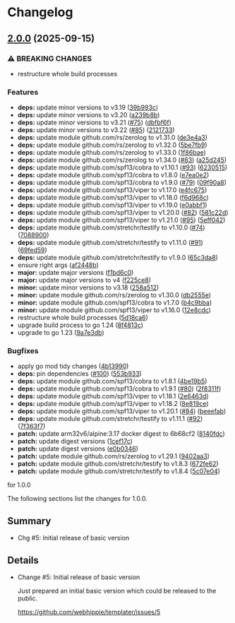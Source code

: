 # Changelog

## [2.0.0](https://github.com/webhippie/templater/compare/v1.0.0...v2.0.0) (2025-09-15)


### ⚠ BREAKING CHANGES

* restructure whole build processes

### Features

* **deps:** update minor versions to v3.19 ([39b993c](https://github.com/webhippie/templater/commit/39b993c98b9c740a54772d0e6cfa4ec766b38335))
* **deps:** update minor versions to v3.20 ([a239b8b](https://github.com/webhippie/templater/commit/a239b8be39e0ea55093776f6e80a0db509a63659))
* **deps:** update minor versions to v3.21 ([#75](https://github.com/webhippie/templater/issues/75)) ([dbfbf6f](https://github.com/webhippie/templater/commit/dbfbf6fb7b6201ac8c6bd305ac5a650fe0526a32))
* **deps:** update minor versions to v3.22 ([#85](https://github.com/webhippie/templater/issues/85)) ([2121733](https://github.com/webhippie/templater/commit/21217336ee85cb89d9c2a41bc78972e5cea8487a))
* **deps:** update module github.com/rs/zerolog to v1.31.0 ([de3e4a3](https://github.com/webhippie/templater/commit/de3e4a3c650b19de0ff85c9c279e6b82d5cda2f8))
* **deps:** update module github.com/rs/zerolog to v1.32.0 ([5be7fb9](https://github.com/webhippie/templater/commit/5be7fb935a0bee7f7f1c65e26a27bdcc4bc712bb))
* **deps:** update module github.com/rs/zerolog to v1.33.0 ([1f86bae](https://github.com/webhippie/templater/commit/1f86bae427e740dbdedca4f0f995726f4e26b0f6))
* **deps:** update module github.com/rs/zerolog to v1.34.0 ([#83](https://github.com/webhippie/templater/issues/83)) ([a25d245](https://github.com/webhippie/templater/commit/a25d245bf2273415b631d14e1aa2c1659f9294cf))
* **deps:** update module github.com/spf13/cobra to v1.10.1 ([#93](https://github.com/webhippie/templater/issues/93)) ([6230515](https://github.com/webhippie/templater/commit/6230515382107a1d2bfa7cb9281b923267aec4ed))
* **deps:** update module github.com/spf13/cobra to v1.8.0 ([e7ea0e2](https://github.com/webhippie/templater/commit/e7ea0e22c09800fe6176d436c512a9b02bcf3558))
* **deps:** update module github.com/spf13/cobra to v1.9.0 ([#79](https://github.com/webhippie/templater/issues/79)) ([09f90a8](https://github.com/webhippie/templater/commit/09f90a80b11e0154117984efdb862c14633191c5))
* **deps:** update module github.com/spf13/viper to v1.17.0 ([e4fc675](https://github.com/webhippie/templater/commit/e4fc67538907540ec30349933c33b53e15f494e7))
* **deps:** update module github.com/spf13/viper to v1.18.0 ([f6d968c](https://github.com/webhippie/templater/commit/f6d968c3473ef8d5390c988a089d0d292586e31f))
* **deps:** update module github.com/spf13/viper to v1.19.0 ([e0abbf1](https://github.com/webhippie/templater/commit/e0abbf14f8042777f060d29433954849730c4aba))
* **deps:** update module github.com/spf13/viper to v1.20.0 ([#82](https://github.com/webhippie/templater/issues/82)) ([581c22d](https://github.com/webhippie/templater/commit/581c22d17d0e822d1902f102626b64222727a322))
* **deps:** update module github.com/spf13/viper to v1.21.0 ([#95](https://github.com/webhippie/templater/issues/95)) ([5eff042](https://github.com/webhippie/templater/commit/5eff04238c99e3ccfad3c597ecdfa635c0cc0afc))
* **deps:** update module github.com/stretchr/testify to v1.10.0 ([#74](https://github.com/webhippie/templater/issues/74)) ([7088900](https://github.com/webhippie/templater/commit/708890073ad74d0b390a8ffc6827a53a245fcab4))
* **deps:** update module github.com/stretchr/testify to v1.11.0 ([#91](https://github.com/webhippie/templater/issues/91)) ([69fed59](https://github.com/webhippie/templater/commit/69fed595b511e3a09e8b11898bb888ca5be7a6fa))
* **deps:** update module github.com/stretchr/testify to v1.9.0 ([65c3da8](https://github.com/webhippie/templater/commit/65c3da8d2c6bcb3ceb22227d855628b6bcdfaec0))
* ensure right args ([af2448b](https://github.com/webhippie/templater/commit/af2448b25ff55bf68ea7177cd6dc520e0839208d))
* **major:** update major versions ([f1bd6c0](https://github.com/webhippie/templater/commit/f1bd6c0ae7e0d686c3bf64b23777a757670be8c3))
* **major:** update major versions to v4 ([f225ce8](https://github.com/webhippie/templater/commit/f225ce8c15d5981f994a8c47293bb70bbabd2179))
* **minor:** update minor versions to v3.18 ([258a512](https://github.com/webhippie/templater/commit/258a512da4307c35f29cf84081705b77035ac60b))
* **minor:** update module github.com/rs/zerolog to v1.30.0 ([db2555e](https://github.com/webhippie/templater/commit/db2555e272180a7faf666794daa1c2777eaa2d5b))
* **minor:** update module github.com/spf13/cobra to v1.7.0 ([b4c9bba](https://github.com/webhippie/templater/commit/b4c9bbaed8479fb00a282aad23c52ee809f9b01c))
* **minor:** update module github.com/spf13/viper to v1.16.0 ([12e8cdc](https://github.com/webhippie/templater/commit/12e8cdce7e10bf8fe04567e6d217ad642e4e1f77))
* restructure whole build processes ([5d18ca6](https://github.com/webhippie/templater/commit/5d18ca6bff64d4727f92684f80863488213ec009))
* upgrade build process to go 1.24 ([8f4813c](https://github.com/webhippie/templater/commit/8f4813c8b45129f6e53181546a923055d4107e2b))
* upgrade to go 1.23 ([9a7e3db](https://github.com/webhippie/templater/commit/9a7e3db4ba4515018bcefbf7fe57bcbbf456f846))


### Bugfixes

* apply go mod tidy changes ([4b13990](https://github.com/webhippie/templater/commit/4b13990a1a26bf240404373d9ce258ea4342f684))
* **deps:** pin dependencies ([#100](https://github.com/webhippie/templater/issues/100)) ([553b933](https://github.com/webhippie/templater/commit/553b93302892de7ee46f44d1bca9bee2200dc43b))
* **deps:** update module github.com/spf13/cobra to v1.8.1 ([4be19b5](https://github.com/webhippie/templater/commit/4be19b5afc9f6a5531d0feadff29d67b185f4558))
* **deps:** update module github.com/spf13/cobra to v1.9.1 ([#80](https://github.com/webhippie/templater/issues/80)) ([2f8311f](https://github.com/webhippie/templater/commit/2f8311f9b9c304b8ea7b7e57ca5069523e0afb83))
* **deps:** update module github.com/spf13/viper to v1.18.1 ([2e6463d](https://github.com/webhippie/templater/commit/2e6463daa72d16410ca3816884d4089ef50526ee))
* **deps:** update module github.com/spf13/viper to v1.18.2 ([8e819ce](https://github.com/webhippie/templater/commit/8e819cebb5122afd71b1296288baafc74c123e0e))
* **deps:** update module github.com/spf13/viper to v1.20.1 ([#84](https://github.com/webhippie/templater/issues/84)) ([beeefab](https://github.com/webhippie/templater/commit/beeefab3f6fda0057482dea34d58d8b26edea738))
* **deps:** update module github.com/stretchr/testify to v1.11.1 ([#92](https://github.com/webhippie/templater/issues/92)) ([7f363f7](https://github.com/webhippie/templater/commit/7f363f7b2700414ad4509015e29bf24ae87fb1b3))
* **patch:** update arm32v6/alpine:3.17 docker digest to 6b68cf2 ([8140fdc](https://github.com/webhippie/templater/commit/8140fdceb50680119f92ff311488b3eb10bd1123))
* **patch:** update digest versions ([1cef17c](https://github.com/webhippie/templater/commit/1cef17c480d89a272c2b397ce3779ce77e6fa116))
* **patch:** update digest versions ([e0b0346](https://github.com/webhippie/templater/commit/e0b03461dd6eb26504542ed7a4cc1acb8a5f08b1))
* **patch:** update module github.com/rs/zerolog to v1.29.1 ([9402aa3](https://github.com/webhippie/templater/commit/9402aa3b6d260be8828ee73373d8edd8f8af0b60))
* **patch:** update module github.com/stretchr/testify to v1.8.3 ([672fe62](https://github.com/webhippie/templater/commit/672fe620904503c0c22fe77e807f02970ec2baa9))
* **patch:** update module github.com/stretchr/testify to v1.8.4 ([5c07e04](https://github.com/webhippie/templater/commit/5c07e0460108717b39a32e649504ec751c611a3c))

for 1.0.0

The following sections list the changes for 1.0.0.

## Summary

 * Chg #5: Initial release of basic version

## Details

 * Change #5: Initial release of basic version

   Just prepared an initial basic version which could be released to the public.

   https://github.com/webhippie/templater/issues/5
